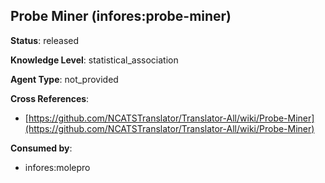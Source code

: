 [//]: # (DO NOT MANUALLY EDIT THIS FILE. IT IS GENERATED FROM A TEMPLATE.)

## Probe Miner (infores:probe-miner)

**Status**: released
  
**Knowledge Level**: statistical_association
  
**Agent Type**: not_provided



**Cross References**:

- [https://github.com/NCATSTranslator/Translator-All/wiki/Probe-Miner](https://github.com/NCATSTranslator/Translator-All/wiki/Probe-Miner)


**Consumed by**:

- infores:molepro